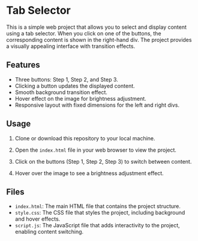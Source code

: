 # Tab Selector

This is a simple web project that allows you to select and display content using a tab selector. When you click on one of the buttons, the corresponding content is shown in the right-hand div. The project provides a visually appealing interface with transition effects.

## Features

- Three buttons: Step 1, Step 2, and Step 3.
- Clicking a button updates the displayed content.
- Smooth background transition effect.
- Hover effect on the image for brightness adjustment.
- Responsive layout with fixed dimensions for the left and right divs.

## Usage

1. Clone or download this repository to your local machine.

2. Open the `index.html` file in your web browser to view the project.

3. Click on the buttons (Step 1, Step 2, Step 3) to switch between content.

4. Hover over the image to see a brightness adjustment effect.

## Files

- `index.html`: The main HTML file that contains the project structure.
- `style.css`: The CSS file that styles the project, including background and hover effects.
- `script.js`: The JavaScript file that adds interactivity to the project, enabling content switching.
